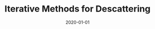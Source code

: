 ---
title: "Iterative Methods for Descattering"
collection: talks
type: "Talk"
permalink: /talks/2020_iterative_methods
venue: "Signals, Learning, and Imaging Group presentation"
date: 2020-01-01
location: "East Lansing, MI"
---